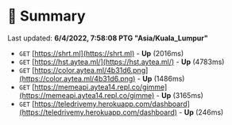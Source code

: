 # 📖 Summary
Last updated: **6/4/2022, 7:58:08 PTG "Asia/Kuala_Lumpur"**

- `GET` [https://shrt.ml](https://shrt.ml) - **Up** (2016ms)
- `GET` [https://hst.aytea.ml/](https://hst.aytea.ml/) - **Up** (4783ms)
- `GET` [https://color.aytea.ml/4b31d6.png](https://color.aytea.ml/4b31d6.png) - **Up** (1486ms)
- `GET` [https://memeapi.aytea14.repl.co/gimme](https://memeapi.aytea14.repl.co/gimme) - **Up** (3165ms)
- `GET` [https://teledrivemy.herokuapp.com/dashboard](https://teledrivemy.herokuapp.com/dashboard) - **Up** (246ms)
